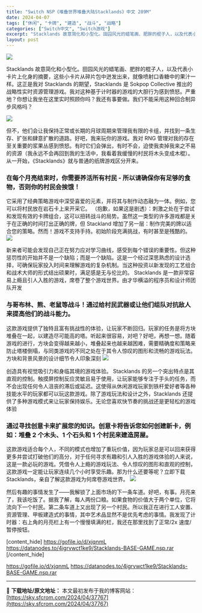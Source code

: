 ```yaml
---
title: "Switch NSP《堆叠世界堆叠大陆Stacklands》中文 289M"
date: 2024-04-07
tags: ["休闲", "卡牌", "建造", "战斗", "战略"]
categories: ["Switch中文", "Switch游戏"]
excerpt: "Stacklands 故意简化和小型化。田园风光的蜡笔画、肥胖的棍子人，以及代表小卡片上化身的摘要，这些小卡片从碎片包中迸发出来，就像喷射口香糖中的果汁一样。这正是我对 Stacklands 的期望，Stacklands 是 Sokpop Collective 推出的战略性实时资源管理游戏。我对这种&hellip;"
layout: post
---
```


<img class="aligncenter" src="https://sky.sfcrom.com/wp-content/uploads/2024/04/20240407105736-2c5e1.jpeg" />

Stacklands 故意简化和小型化。田园风光的蜡笔画、肥胖的棍子人，以及代表小卡片上化身的摘要，这些小卡片从碎片包中迸发出来，就像喷射口香糖中的果汁一样。这正是我对 Stacklands 的期望，Stacklands 是 Sokpop Collective 推出的战略性实时资源管理游戏。我对这种基于计时器的游戏的大胆行为感到愤怒。严重地？你想让我坐在这里实时照顾你吗？我还有事要做。我们不能采用这种回合制异步风格吗？

<img src="https://sky.sfcrom.com/wp-content/uploads/2024/04/20240407105738-3c2e2.jpeg" />

但不，他们会让我保持正常或长期的月球周期来管理我有限的卡组，并找到一条生存、扩张和肆意扩散的道路。好吧，我来玩你的游戏。我对 RNG 管理对我的存在至关重要的浆果丛感到愤怒。有时它们会弹出，有时不会，迫使我卖掉我来之不易的资源（我永远不会再回到我的生活中，我看着我缓慢的村民将木头变成木棍）。从一开始，《Stacklands》就与普通的纸牌游戏区分开来。
<h3>在每个月亮结束时，你需要养活所有村民 - 所以请确保你有足够的食物，否则你的村民会挨饿！</h3>
它采用了经典策略游戏中深受喜爱的元素，并将其与制作动态融为一体。例如，您可以将村民放在岩石卡上来开采它。 （抱歉，如果这是剧透）：刺激之处在于尝试和发现有效的卡牌组合，这可以扭转战斗的局势。虽然这一类型的许多游戏都是关于在正确的时间打出正确的牌，但 Stackland 增加了另一层：制作完美的牌以适合您的策略。然而！游戏不支持手持。初始阶段充满挑战，有时甚至是残酷的。

<img src="https://sky.sfcrom.com/wp-content/uploads/2024/04/20240407105739-b38bd.jpeg" />

新来者可能会发现自己正在努力应对学习曲线，感受到每个错误的重要性。但这种惩罚性的开始并不是一个缺陷；而是一个缺陷。这是一个经过深思熟虑的设计选择，可确保玩家投入时间来理解游戏的复杂机制。当这种投资以新发现的工艺组合和战术大师的形式结出硕果时，满足感是无与伦比的。 Stacklands 是一款非常容易上瘾且引人入胜的游戏，席卷了整个游戏世界。由才华横溢的程序员和设计师团队开发
<h3>与哥布林、熊、老鼠等战斗！通过给村民武器或让他们组队对抗敌人来提高他们的战斗能力。</h3>
这款游戏提供了独特且富有挑战性的体验，让玩家不断回归。玩家的任务是将方块堆叠在一起，以建造尽可能高的塔。听起来很容易，对吧？好吧，再想一想。随着游戏的进行，方块会变得越来越小，堆叠起来也越来越困难，需要精确度和策略来防止塔楼倒塌，与同类游戏的不同之处在于其令人惊叹的图形和流畅的游戏玩法。方块和背景风景的设计细节令人印象深刻

<img src="https://sky.sfcrom.com/wp-content/uploads/2024/04/20240407105740-88345.jpeg" />

创造具有视觉吸引力和身临其境的游戏体验。 Stacklands 的另一个突出特点是其直观的控制。触摸屏控制反应灵敏且易于使用，让玩家能够专注于手头的任务，而不会出现任何令人沮丧的滞后或延迟。这使得从休闲游戏玩家到铁杆爱好者等各种技能水平的玩家都可以玩这款游戏。除了游戏玩法和设计之外，Stacklands 还提供了多种游戏模式来让玩家保持娱乐。无论您喜欢快节奏的挑战还是更轻松的游戏体验
<h3>通过寻找创意卡来扩展您的知识。创意卡将告诉您如何创建新卡，例如：堆叠 2 个木头、1 个石头和 1 个村民来建造房屋。</h3>
这款游戏适合每个人，不同的模式也增加了重玩价值，因为玩家总是可以回来获得更多并尝试打破他们的高分，对于任何寻求有趣和引人入胜的游戏体验的人来说，这是一款必玩的游戏。凭借令人上瘾的游戏玩法、令人惊叹的图形和直观的控制，这款游戏一定能让玩家连续几个小时享受乐趣。那为什么还要等呢？立即下载 Stacklands，亲自了解这款游戏为何席卷游戏世界。

<img src="https://sky.sfcrom.com/wp-content/uploads/2024/04/20240407105741-ce2b2.jpeg" />

然后有趣的事情发生了——我解锁了上面市场的下一条车道。好吧，有事。月亮来了，我该吃饭了。据我了解，每人两份口粮。如果食物的价值大于两个单位，它将流向下一个村民。第二条车道上又出现了另一个村民。所以我正在进行工人安置、资源管理、甲板建造式的事情，其中​​艺术品显然不是优先考虑的事情。我发现了计时器：右上角的月亮栏上有一个慢慢填满的栏，我还在那里找到了正常/2x 速度/暂停按钮。

[content_hide]
https://gofile.io/d/xjqnmL
https://datanodes.to/4igrvwct1ke9/Stacklands-BASE-GAME.nsp.rar
[/content_hide]

<!--wechatfans start-->
https://gofile.io/d/xjqnmL
https://datanodes.to/4igrvwct1ke9/Stacklands-BASE-GAME.nsp.rar
<!--wechatfans end-->

---
📖 **下载地址/原文地址：** 本文最初发布于我的博客网站：[https://sky.sfcrom.com/2024/04/37767](https://sky.sfcrom.com/2024/04/37767)
